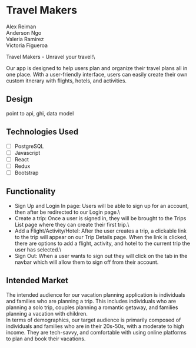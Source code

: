 # Travel Makers

Alex Reiman\
Anderson Ngo\
Valeria Ramirez\
Victoria Figueroa

Travel Makers - Unravel your travel!\


Our app is designed to help users plan and organize their travel plans all in one place. With a user-friendly interface, users can easily create their own custom itnerary with flights, hotels, and activities.

## Design

point to api, ghi, data model

## Technologies Used

* [ ] PostgreSQL
* [ ] Javascript
* [ ] React
* [ ] Redux
* [ ] Bootstrap

## Functionality


* Sign Up and Login In page: Users will be able to sign up for an account, then after be redirected to our Login page.\
* Create a trip: Once a user is signed in, they will be brought to the Trips List page where they can create their first trip.\
* Add a Flight/Activity/Hotel: After the user creates a trip, a clickable link to the trip will appear on our Trip Details page. When the link is clicked, there are options to add a flight, activity, and hotel to the current trip the user has selected.\
* Sign Out: When a user wants to sign out they will click on the tab in the navbar which will allow them to sign off from their account.

## Intended Market

The intended audience for our vacation planning application is individuals and families who are planning a trip. This includes individuals who are planning a solo trip, couples planning a romantic getaway, and families planning a vacation with children.\
In terms of demographics, our target audience is primarily composed of individuals and families who are in their 20s-50s, with a moderate to high income. They are tech-savvy, and comfortable with using online platforms to plan and book their vacations.
